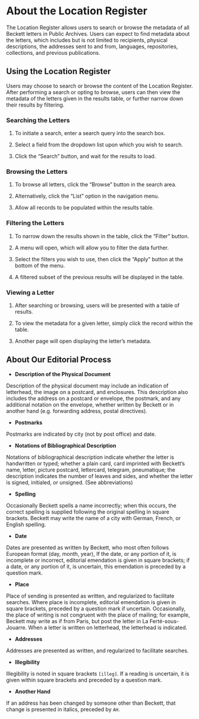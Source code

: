 # About the Location Register

The Location Register allows users to search or browse the metadata of all Beckett letters in Public Archives. Users can expect to find metadata about the letters, which includes but is not limited to recipients, physical descriptions, the addresses sent to and from, languages, repositories, collections, and previous publications.


## Using the Location Register

Users may choose to search or browse the content of the Location Register. After performing a search or opting to browse, users can then view the metadata of the letters given in the results table, or further narrow down their results by filtering.

### Searching the Letters

1. To initiate a search, enter a search query into the search box.

2. Select a field from the dropdown list upon which you wish to search.

3. Click the “Search” button, and wait for the results to load.

### Browsing the Letters

1. To browse all letters, click the “Browse” button in the search area.

2. Alternatively, click the “List” option in the navigation menu.

3. Allow all records to be populated within the results table.

### Filtering the Letters

1. To narrow down the results shown in the table, click the “Filter” button.

2. A menu will open, which will allow you to filter the data further.

3. Select the filters you wish to use, then click the “Apply” button at the bottom of the menu.

4. A filtered subset of the previous results will be displayed in the table.

### Viewing a Letter

1. After searching or browsing, users will be presented with a table of results.

2. To view the metadata for a given letter, simply click the record within the table.

3. Another page will open displaying the letter’s metadata.

## About Our Editorial Process

- **Description of the Physical Document**

Description of the physical document may include an indication of letterhead, the image on a postcard, and enclosures. This description also includes the address on a postcard or envelope, the postmark, and any additional notation on the envelope, whether written by Beckett or in another hand (e.g. forwarding address, postal directives).

- **Postmarks**

Postmarks are indicated by city (not by post office) and date.

- **Notations of Bibliographical Description**

Notations of bibliographical description indicate whether the letter is handwritten or typed; whether a plain card, card imprinted with Beckett’s name, letter, picture postcard, lettercard, telegram, pneumatique; the description indicates the number of leaves and sides, and whether the letter is signed, initialed, or unsigned. (See abbreviations)

- **Spelling**

Occasionally Beckett spells a name incorrectly; when this occurs, the correct spelling is supplied following the original spelling in square brackets. Beckett may write the name of a city with German, French, or English spelling.

- **Date**

Dates are presented as written by Beckett, who most often follows European format (day, month, year), If the date, or any portion of it, is incomplete or incorrect, editorial emendation is given in square brackets; if a date, or any portion of it, is uncertain, this emendation is preceded by a question mark.

- **Place**

Place of sending is presented as written, and regularized to facilitate searches. Where place is incomplete, editorial emendation is given in square brackets, preceded by a question mark if uncertain. Occasionally, the place of writing is not congruent with the place of mailing; for example, Beckett may write as if from Paris, but post the letter in La Ferté-sous-Jouarre. When a letter is written on letterhead, the letterhead is indicated.

- **Addresses**

Addresses are presented as written, and regularized to facilitate searches.

- **Illegibility**

Illegibility is noted in square brackets `[illeg]`. If a reading is uncertain, it is given within square brackets and preceded by a question mark.

- **Another Hand**

If an address has been changed by someone other than Beckett, that change is presented in italics, preceded by `AH`.